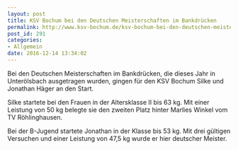 ```yaml
---
layout: post
title: KSV Bochum bei den Deutschen Meisterschaften im Bankdrücken
permalink: http://www.ksv-bochum.de/ksv-bochum-bei-den-deutschen-meisterschaften-im-bankdruecken
post_id: 291
categories: 
- Allgemein
date: 2016-12-14 13:34:02
---
```


Bei den Deutschen Meisterschaften im Bankdrücken, die dieses Jahr in Unterölsbach ausgetragen wurden, gingen für den KSV Bochum Silke und Jonathan Häger an den Start.

Silke startete bei den Frauen in der Altersklasse II bis 63 kg. Mit einer Leistung von 50 kg belegte sie den zweiten Platz hinter Marlies Winkel vom TV Röhlinghausen.

Bei der B-Jugend startete Jonathan in der Klasse bis 53 kg. Mit drei gültigen Versuchen und einer Leistung von 47,5 kg wurde er hier deutscher Meister.
